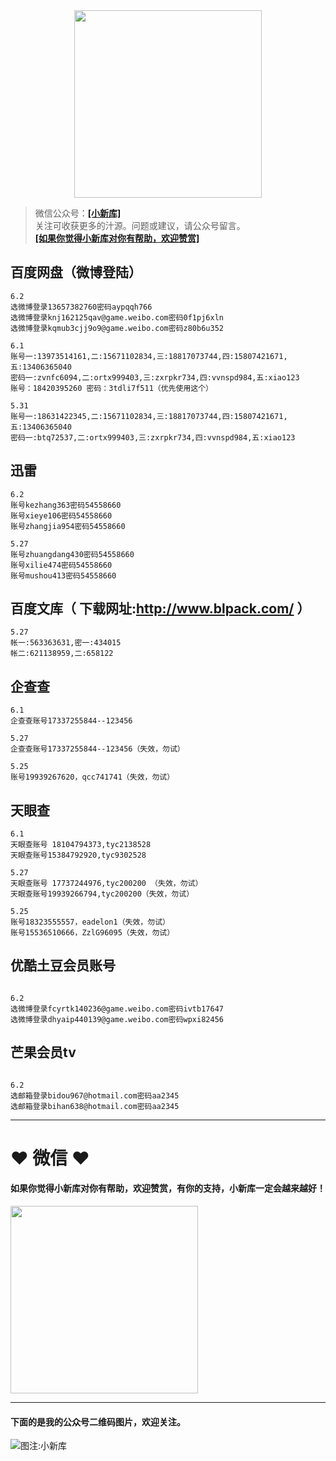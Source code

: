 <div align="center">
<a href="https://xiaoxinku.ys168.com">
<img width="300" src="https://s1.ax1x.com/2020/05/26/tiwdl8.gif"/>
</a>
</div>


>微信公众号：**<a href="#jump_1">[小新库]</a>**  
关注可收获更多的汁源。问题或建议，请公众号留言。  
**<a href="#jump_1">[如果你觉得小新库对你有帮助，欢迎赞赏]</a>**


## 百度网盘（微博登陆）

```
6.2
选微博登录13657382760密码aypqqh766
选微博登录knj162125qav@game.weibo.com密码0f1pj6xln
选微博登录kqmub3cjj9o9@game.weibo.com密码z80b6u352

6.1
账号一:13973514161,二:15671102834,三:18817073744,四:15807421671,五:13406365040
密码一:zvnfc6094,二:ortx999403,三:zxrpkr734,四:vvnspd984,五:xiao123
账号：18420395260 密码：3tdli7f511（优先使用这个）

5.31
账号一:18631422345,二:15671102834,三:18817073744,四:15807421671,五:13406365040
密码一:btq72537,二:ortx999403,三:zxrpkr734,四:vvnspd984,五:xiao123

```

## 迅雷

```
6.2
账号kezhang363密码54558660
账号xieye106密码54558660
账号zhangjia954密码54558660

5.27
账号zhuangdang430密码54558660
账号xilie474密码54558660
账号mushou413密码54558660

```

## 百度文库（ 下载网址:http://www.blpack.com/ ）

```
5.27
帐一:563363631,密一:434015
帐二:621138959,二:658122

```

## 企查查

```
6.1
企查查账号17337255844--123456

5.27
企查查账号17337255844--123456（失效，勿试）

5.25
账号19939267620，qcc741741（失效，勿试）

```

## 天眼查

```
6.1
天眼查账号 18104794373,tyc2138528
天眼查账号15384792920,tyc9302528

5.27
天眼查账号 17737244976,tyc200200 （失效，勿试）
天眼查账号19939266794,tyc200200（失效，勿试）

5.25
账号18323555557，eadelon1（失效，勿试）
账号15536510666，ZzlG96095（失效，勿试）

```

## 优酷土豆会员账号

```

6.2
选微博登录fcyrtk140236@game.weibo.com密码ivtb17647
选微博登录dhyaip440139@game.weibo.com密码wpxi82456

```

## 芒果会员tv

```

6.2
选邮箱登录bidou967@hotmail.com密码aa2345
选邮箱登录bihan638@hotmail.com密码aa2345

```

***

# ❤ 微信 ❤ 

#### 如果你觉得小新库对你有帮助，欢迎赞赏，有你的支持，小新库一定会越来越好！
<div>
<a href="https://s1.ax1x.com/2020/05/26/tiVwse.png">
<img width="300" src="https://camo.githubusercontent.com/be06971baed9105260e0ed5c03746108c30b527f/68747470733a2f2f63646e2e6275796d6561636f666665652e636f6d2f627574746f6e732f64656661756c742d6f72616e67652e706e67"/>
</a>
</div>

<a id="jump_1"></a> 
***
#### 下面的是我的公众号二维码图片，欢迎关注。  
![图注:小新库](https://s1.ax1x.com/2020/05/15/Ysg6dH.jpg) 

